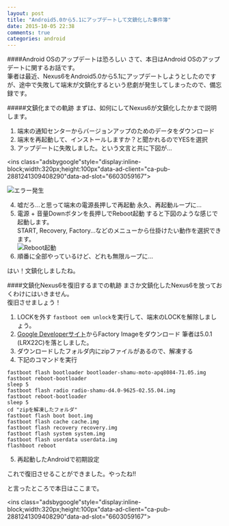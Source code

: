 ```yaml
---
layout: post
title: "Android5.0から5.1にアップデートして文鎮化した事件簿"
date: 2015-10-05 22:38
comments: true
categories: android
---
```


####Android OSのアップデートは恐ろしい
さて、本日はAndroid OSのアップデートに関するお話です。  
筆者は最近、Nexus6をAndroid5.0から5.1にアップデートしようとしたのですが、途中で失敗して端末が文鎮化するという悲劇が発生してしまったので、備忘録です。  

#####文鎮化までの軌跡
まずは、如何にしてNexus6が文鎮化したかまで説明します。  

1. 端末の通知センターからバージョンアップのためのデータをダウンロード
2. 端末を再起動して、インストールしますか？と聞かれるのでYESを選択
3. アップデートに失敗しました。という文言と共に下図が...

<script async src="//pagead2.googlesyndication.com/pagead/js/adsbygoogle.js"></script>
<ins class="adsbygoogle"style="display:inline-block;width:320px;height:100px"data-ad-client="ca-pub-2881241309408290"data-ad-slot="6603059167"></ins>
<script>
(adsbygoogle = window.adsbygoogle || []).push({});
</script>

<!-- more -->

![エラー発生](/images/android-update.png)  

4. 嘘だろ...と思って端末の電源長押しで再起動
永久、再起動ループに...
5. 電源 + 音量Downボタンを長押しでReboot起動
すると下図のような感じで起動します。  
START, Recovery, Factory...などのメニューから仕掛けたい動作を選択できます。  
![Reboot起動](/images/android-update2.png)
6. 順番に全部やっているけど、どれも無限ループに...

はい！文鎮化しましたね。  

####文鎮化Nexus6を復旧するまでの軌跡
まさか文鎮化したNexus6を放っておくわけにはいきません。  
復旧させましょう！  

1. LOCKを外す
`fastboot oem unlock`を実行して、端末のLOCKを解除しましょう。  
2. [Google Developerサイト](https://developers.google.com/android/nexus/images?hl=ja)からFactory Imageをダウンロード
筆者は5.0.1 (LRX22C)を落としました。  
3. ダウンロードしたフォルダ内にzipファイルがあるので、解凍する
4. 下記のコマンドを実行

```
fastboot flash bootloader bootloader-shamu-moto-apq8084-71.05.img
fastboot reboot-bootloader
sleep 5
fastboot flash radio radio-shamu-d4.0-9625-02.55.04.img
fastboot reboot-bootloader
sleep 5
cd "zipを解凍したフォルダ"
fastboot flash boot boot.img
fastboot flash cache cache.img
fastboot flash recovery recovery.img
fastboot flash system system.img
fastboot flash userdata userdata.img
flashboot reboot
```

5. 再起動したAndroidで初期設定

これで復旧させることができました。やったね!!  

と言ったところで本日はここまで。  

<script async src="//pagead2.googlesyndication.com/pagead/js/adsbygoogle.js"></script>
<ins class="adsbygoogle"style="display:inline-block;width:320px;height:100px"data-ad-client="ca-pub-2881241309408290"data-ad-slot="6603059167"></ins>
<script>
(adsbygoogle = window.adsbygoogle || []).push({});
</script>

